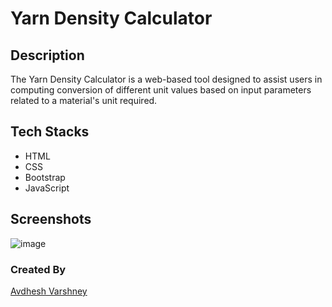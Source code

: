 # Yarn Density Calculator 

## Description 

The Yarn Density Calculator is a web-based tool designed to assist users in computing conversion of different unit values based on input parameters related to a material's unit required. 

## Tech Stacks 

- HTML
- CSS
- Bootstrap
- JavaScript

## Screenshots 

![image](https://github.com/Rakesh9100/CalcDiverse/assets/114330097/c8f9dfa8-818d-46a4-9341-84e9c13b28fc)


### Created By 

[Avdhesh Varshney](https://github.com/Avdhesh-Varshney)

